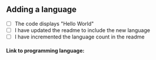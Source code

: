## Adding a language

- [ ] The code displays "Hello World"
- [ ] I have updated the readme to include the new language
- [ ] I have incremented the language count in the readme

#### Link to programming language: 
